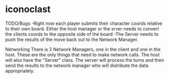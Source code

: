iconoclast
==========

TODO/Bugs
-Right now each player submits their character coords relative to their own board. Either the host manager or the srver needs to convert the clients coords to the opposite side of the board
-The Server needs to push the results of the move back out to the Network Manager.

Networking
There is 2 Network Managers, one in the client and one in the host. These are the only things that need to make network calls. The host will also have the "Server" class. The server will process the turns and then send the results to the network manager who will distribute the data appropriately.
